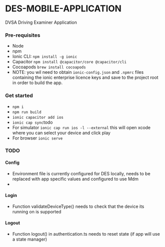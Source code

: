 # DES-MOBILE-APPLICATION
DVSA Driving Examiner Application

### Pre-requisites

- Node
- npm
- Ionic CLI: `npm install -g ionic`
- Capacitor `npm install @capacitor/core @capacitor/cli`
- Cocoapods `brew install cocoapods`
- NOTE: you wil need to obtain `ionic-config.json` and `.npmrc` files containing the ionic enterprise licence keys and save to the project root in order to build the app.

### Get started

- `npm i`
- `npm run build`
- `ionic capacitor add ios`
- `ionic cap sync`todo
- For simulator `ionic cap run ios -l --external` this will open xcode where you can select your device and click play
- For browser `ionic serve`

### TODO

#### Config

- Environment file is currently configured for DES locally, needs to be replaced with app specific values and configured to use Mdm  
- 

#### Login

- Function validateDeviceType() needs to check that the device its running on is supported

#### Logout

- Function logout() in authentication.ts needs to reset state (if app will use a state manager)
